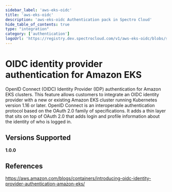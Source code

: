 ```yaml
---
sidebar_label: 'aws-eks-oidc'
title: 'aws-eks-oidc'
description: 'aws-eks-oidc Authentication pack in Spectro Cloud'
hide_table_of_contents: true
type: "integration"
category: ['authentication']
logoUrl: 'https://registry.dev.spectrocloud.com/v1/aws-eks-oidc/blobs/sha256:f86813591b3b63b3afcf0a604a7c8c715660448585e89174908f3c6a421ad8d8?type=image/png'
---
```





# OIDC identity provider authentication for Amazon EKS

OpenID Connect (OIDC) Identity Provider (IDP) authentication for Amazon EKS clusters. This feature allows customers to integrate an OIDC identity provider with a new or existing Amazon EKS cluster running Kubernetes version 1.16 or later. OpenID Connect is an interoperable authentication protocol based on the OAuth 2.0 family of specifications. It adds a thin layer that sits on top of OAuth 2.0 that adds login and profile information about the identity of who is logged in.


## Versions Supported

<Tabs>

<TabItem label="1.0.x" value="1.0.x">

**1.0.0**

</TabItem>
</Tabs>

## References
https://aws.amazon.com/blogs/containers/introducing-oidc-identity-provider-authentication-amazon-eks/
